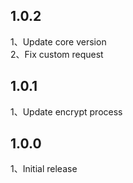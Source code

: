 ## 1.0.2

1、Update core version </br>
2、Fix custom request </br>

## 1.0.1

1、Update encrypt process </br>

## 1.0.0

1、Initial release </br>
